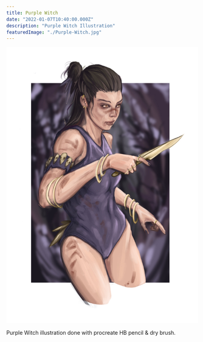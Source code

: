 ```yaml
---
title: Purple Witch
date: "2022-01-07T10:40:00.000Z"
description: "Purple Witch Illustration"
featuredImage: "./Purple-Witch.jpg"
---
```


![Purple Witch](./Purple-Witch.jpg)

Purple Witch illustration done with procreate HB pencil & dry brush.
